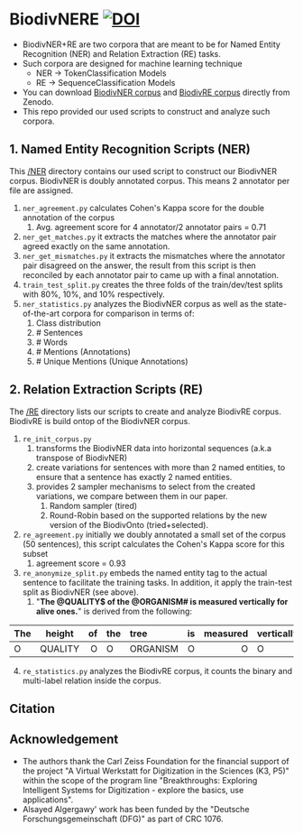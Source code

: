 # BiodivNERE [![DOI](https://zenodo.org/badge/DOI/10.5281/zenodo.6575865.svg)](https://doi.org/10.5281/zenodo.6575865)
* BiodivNER+RE are two corpora that are meant to be for Named Entity Recognition (NER) and Relation Extraction (RE) tasks.
* Such corpora are designed for machine learning technique 
  * NER -> TokenClassification Models
  * RE -> SequenceClassification Models
* You can download [BiodivNER corpus](https://doi.org/10.5281/zenodo.6458503) and [BiodivRE corpus](https://doi.org/10.5281/zenodo.6458503) directly from Zenodo. 
* This repo provided our used scripts to construct and analyze such corpora.

## 1. Named Entity Recognition Scripts (NER)
This [/NER](/NER) directory contains our used script to construct our BiodivNER corpus.
BiodivNER is doubly annotated corpus. This means 2 annotator per file are assigned.
1. `ner_agreement.py` calculates Cohen's Kappa score for the double annotation of the corpus
   1. Avg. agreement score for 4 annotator/2 annotator pairs = 0.71
2. `ner_get_matches.py` it extracts the matches where the annotator pair agreed exactly on the same annotation.
3. `ner_get_mismatches.py` it extracts the mismatches where the annotator pair disagreed on the answer, the result from this script is then reconciled by each annotator pair to came up with a final annotation.
4. `train_test_split.py` creates the three folds of the train/dev/test splits with 80%, 10%, and 10% respectively.
5. `ner_statistics.py` analyzes the BiodivNER corpus as well as the state-of-the-art corpora for comparison in terms of:
   1. Class distribution
   2. \# Sentences
   3. \# Words
   4. \# Mentions (Annotations)
   5. \# Unique Mentions (Unique Annotations)

## 2. Relation Extraction Scripts (RE)
The [/RE](/RE) directory lists our scripts to create and analyze BiodivRE corpus.
BiodivRE is build ontop of the BiodivNER corpus.
1. `re_init_corpus.py` 
   1. transforms the BiodivNER data into horizontal sequences (a.k.a transpose of BiodivNER)
   2. create variations for sentences with more than 2 named entities, to ensure that a sentence has exactly 2 named entities.
   3. provides 2 sampler mechanisms to select from the created variations, we compare between them in our paper.
      1. Random sampler (tired)
      2. Round-Robin based on the supported relations by the new version of the BiodivOnto (tried+selected). 
2. `re_agreement.py` initially we doubly annotated a small set of the corpus (50 sentences), this script calculates the Cohen's Kappa score for this subset
   1. agreement score = 0.93
3. `re_anonymize_split.py` embeds the named entity tag to the actual sentence to facilitate the training tasks. In addition, it apply the train-test split as BiodivNER (see above).
   1. "**The @QUALITY$ of the @ORGANISM# is measured vertically for alive ones.**" is derived from the following:

| The   |      height      |  of | the   |      tree  | is    |  measured | vertically | for | alive | ones | .| 
|----------|:----------------:|------:|-------|:-------|:-------:|------:|------|:-----:|------:|:-----:|------:|
| O   |      QUALITY  |O| O   | ORGANISM  | O | O | O | O | O | O | O|
4. `re_statistics.py` analyzes the BiodivRE corpus, it counts the binary and multi-label relation inside the corpus.

## Citation

## Acknowledgement
* The authors thank the Carl Zeiss Foundation for the financial support of the project "A Virtual Werkstatt for Digitization in the Sciences (K3, P5)" within the scope of the program line "Breakthroughs: Exploring Intelligent Systems for Digitization -  explore the basics, use applications". 
* Alsayed Algergawy' work has been funded by the "Deutsche Forschungsgemeinschaft (DFG)" as part of CRC 1076.
